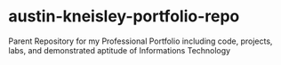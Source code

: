 # austin-kneisley-portfolio-repo
 Parent Repository for my Professional Portfolio including code, projects, labs, and demonstrated aptitude of Informations Technology
